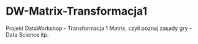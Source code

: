 # DW-Matrix-Transformacja1
Projekt DataWorkshop - Transformacja 1 Matrix, czyli poznaj zasady gry - Data Science itp.
